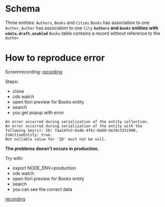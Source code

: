 # Schema
Three entities: `Authors`, `Books` and `Cities`
`Books` has association to one `Author`, `Author` has association to one `City`
__`Authors` and `Books` entities with `odata.draft.enabled`__
`Books` table contains a record without reference to the `Author`

# How to reproduce error
Screenrecording:
[recording](https://github.com/sbarzaghialteaup/serialization_error/blob/master/explain_problem.gif)

Steps:
- clone
- cds watch
- open fiori preview for Books entity
- search
- you get popup with error 
```
An error occurred during serialization of the entity collection.  
An error occurred during serialization of the entity with the following key(s): ID: 7aa24fe3-6a4b-4f6c-bb89-de29c3251990, IsActiveEntity: true.  
Not nullable value for 'ID' must not be null.
```

__The problems doesn't occurs in production.__

Try with:
- export NODE_ENV=production
- cds watch
- open fiori preview for Books entity
- search
- you can see the correct data

[recording](https://github.com/sbarzaghialteaup/serialization_error/blob/master/recording_production.gif)